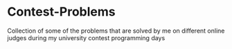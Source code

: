 # Contest-Problems
Collection of some of the problems that are solved by me on different online judges during my university contest programming days
